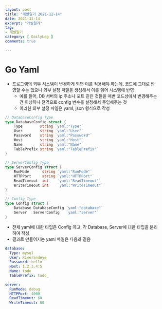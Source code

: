 ```yaml
---
layout: post
title: "개발일기 2021-12-14"
date: 2021-12-14
excerpt: "개발일기"
tag:
- 개발일기
category: [ DailyLog ]
comments: true

---
```



# Go Yaml

- 프로그램의 외부 시스템이 변경하게 되면 이를 적용해야 하는데, 코드에 그대로 반영할 수는 없으니 외부 설정 파일을 생성해서 이를 읽어 시스템에 반영
    - 예를 들어, DB 서버의 ip 주소나 포트 같은 것들을 매번 코드상에서 변경해주는건 이상하니 전역으로 config 변수를 설정해서 주입해주는 것
    - 이러한 외부 설정 파일은  yaml, json 형식으로 작성

```go
// DatabaseConfig Type
type DatabaseConfig struct {
	Type        string `yaml:"Type"`
	User        string `yaml:"User"`
	Password    string `yaml:"Password"`
	Host        string `yaml:"Host"`
	Name        string `yaml:"Name"`
	TablePrefix string `yaml:"TablePrefix"`
}
 
// ServerConfig Type
type ServerConfig struct {
	RunMode      string `yaml:"RunMode"`
	HTTPPort     string `yaml:"HTTPPort"`
	ReadTimeout  int    `yaml:"ReadTimeout"`
	WriteTimeout int    `yaml:"WriteTimeout"`
}
 
// Config Type
type Config struct {
	Database DatabaseConfig `yaml:"database"`
	Server   ServerConfig   `yaml:"server"`
}
```

- 전체 yaml에 대한 타입은 Config 이고, 각 Database, Server에 대한 타입을 분리하여 작성
- 결과로 만들어지는 yaml 파일은 다음과 같음

```yaml
database:
  Type: mysql
  User: Riverandeye
  Password: hello
  Host: 1.2.3.4:5
  Name: todo
  TablePrefix: todo_
 
server:
  RunMode: debug
  HTTPPort: 4000
  ReadTimeout: 60
  WriteTimeout: 60

```
